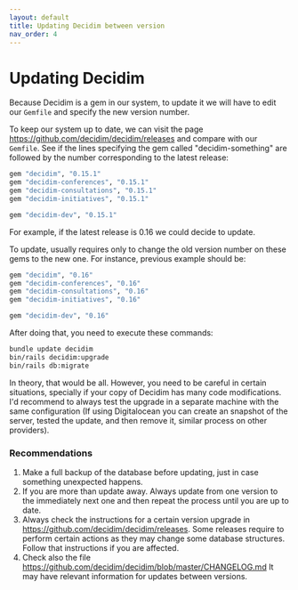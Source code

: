 ```yaml
---
layout: default
title: Updating Decidim between version
nav_order: 4
---
```


Updating Decidim
================

Because Decidim is a gem in our system, to update it we will have to edit our `Gemfile` and specify the new version number.

To keep our system up to date, we can visit the page https://github.com/decidim/decidim/releases and compare with our `Gemfile`. See if the lines specifying the gem called "decidim-something" are followed by the number corresponding to the latest release:


```ruby
gem "decidim", "0.15.1"
gem "decidim-conferences", "0.15.1"
gem "decidim-consultations", "0.15.1"
gem "decidim-initiatives", "0.15.1"

gem "decidim-dev", "0.15.1"
```

For example, if the latest release is 0.16 we could decide to update.

To update, usually requires only to change the old version number on these gems to the new one. For instance, previous example should be:

```ruby
gem "decidim", "0.16"
gem "decidim-conferences", "0.16"
gem "decidim-consultations", "0.16"
gem "decidim-initiatives", "0.16"

gem "decidim-dev", "0.16"
```

After doing that, you need to execute these commands:

```bash
bundle update decidim
bin/rails decidim:upgrade
bin/rails db:migrate
```

In theory, that would be all. However, you need to be careful in certain situations, specially if your copy of Decidim has many code modifications. I'd recommend to always test the upgrade in a separate machine with the same configuration (If using Digitalocean you can create an snapshot of the server, tested the update, and then remove it, similar process on other providers).

### Recommendations

1. Make a full backup of the database before updating, just in case something unexpected happens.
1. If you are more than update away. Always update from one version to the immediately next one and then repeat the process until you are up to date.
1. Always check the instructions for a certain version upgrade in https://github.com/decidim/decidim/releases. Some releases require to perform certain actions as they may change some database structures. Follow that instructions if you are affected.
1. Check also the file https://github.com/decidim/decidim/blob/master/CHANGELOG.md It may have relevant information for updates between versions.